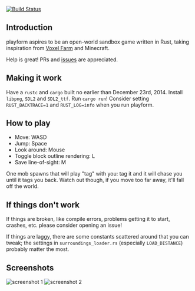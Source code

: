 [![Build Status](https://travis-ci.org/bfops/playform.svg?branch=master)](https://travis-ci.org/bfops/playform)

## Introduction

playform aspires to be an open-world sandbox game written in Rust, taking
inspiration from [Voxel Farm](http://procworld.blogspot.com/) and Minecraft.

Help is great! PRs and [issues](https://github.com/bfops/playform/issues) are appreciated.

## Making it work

Have a `rustc` and `cargo` built no earlier than December 23rd, 2014.
Install `libpng`, `SDL2` and `SDL2_ttf`.
Run `cargo run`! Consider setting `RUST_BACKTRACE=1` and `RUST_LOG=info` when you run playform.

## How to play

  * Move: WASD
  * Jump: Space
  * Look around: Mouse
  * Toggle block outline rendering: L
  * Save line-of-sight: M

One mob spawns that will play "tag" with you: tag it and it will chase you until it tags you back.
Watch out though, if you move too far away, it'll fall off the world.

## If things don't work

If things are broken, like compile errors, problems getting it to start, crashes, etc.
please consider opening an issue!

If things are laggy, there are some constants scattered around that you can tweak;
the settings in `surroundings_loader.rs` (especially `LOAD_DISTANCE`) probably matter the most.

## Screenshots

![screenshot 1](/../screenshots/screenshots/screenshot1.png?raw=true)
![screenshot 2](/../screenshots/screenshots/screenshot2.png?raw=true)
